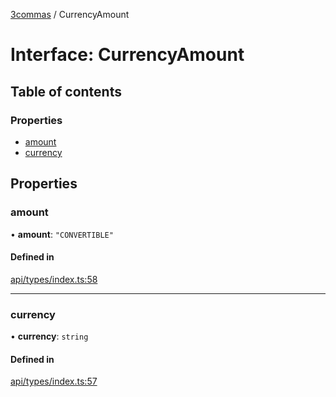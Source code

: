 [3commas](../README.md) / CurrencyAmount

# Interface: CurrencyAmount

## Table of contents

### Properties

- [amount](CurrencyAmount.md#amount)
- [currency](CurrencyAmount.md#currency)

## Properties

### amount

• **amount**: `"CONVERTIBLE"`

#### Defined in

[api/types/index.ts:58](https://github.com/ozum/3commas/blob/5966e5c/src/api/types/index.ts#L58)

---

### currency

• **currency**: `string`

#### Defined in

[api/types/index.ts:57](https://github.com/ozum/3commas/blob/5966e5c/src/api/types/index.ts#L57)
